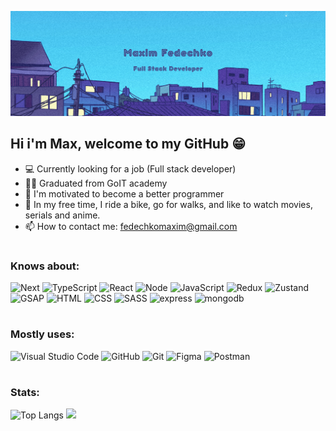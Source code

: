 <!-- ![gomer.gif](https://github.com/FeMaxxx/FeMaxxx/blob/main/assets/gomer.gif) -->

<!-- ![picture1](https://github.com/FeMaxxx/FeMaxxx/blob/main/assets/picture1.png) -->

![cosmos](https://github.com/FeMaxxx/FeMaxxx/blob/main/assets/Header.png)

## Hi i'm Max, welcome to my GitHub 😁

- 💻 Currently looking for a job (Full stack developer)
- 👨‍🎓 Graduated from GoIT academy
- 🤔 I'm motivated to become a better programmer
- 🔭 In my free time, I ride a bike, go for walks, and like to watch movies, serials and anime.
- 📫 How to contact me: fedechkomaxim@gmail.com

#

### Knows about:

![Next](https://img.shields.io/badge/-Next.js-141321?style=for-the-badge&logo=next.js)
![TypeScript](https://img.shields.io/badge/-TypeScript-141321?style=for-the-badge&logo=TypeScript&logoColor=3178c6)
![React](https://img.shields.io/badge/-React-141321?style=for-the-badge&logo=React&logoColor=61DAFB)
![Node](https://img.shields.io/badge/-Node.js-141321?style=for-the-badge&logo=Node.js&logoColor=43853d)
![JavaScript](https://img.shields.io/badge/-JavaScript-141321?style=for-the-badge&logo=JavaScript&logoColor=F7DF1E)
![Redux](https://img.shields.io/badge/-Redux-141321?style=for-the-badge&logo=Redux&logoColor=ba8fff)
![Zustand](https://img.shields.io/badge/-Zustand-141321?style=for-the-badge&logo=zustand&logoColor=ffffff)
![GSAP](https://img.shields.io/badge/-GSAP-141321?style=for-the-badge&logo=gsap&logoColor=ffffff)
![HTML](https://img.shields.io/badge/-HTML-141321?style=for-the-badge&logo=HTML5&logoColor=E34F26)
![CSS](https://img.shields.io/badge/-CSS-141321?style=for-the-badge&logo=CSS3&logoColor=1572B6)
![SASS](https://img.shields.io/badge/-Sass-141321?style=for-the-badge&logo=Sass&logoColor=CC66997)
![express](https://img.shields.io/badge/-express-141321?style=for-the-badge&logo=express&logoColor=black)
![mongodb](https://img.shields.io/badge/-mongodb-141321?style=for-the-badge&logo=mongodb)

#

### Mostly uses:

![Visual Studio Code](https://img.shields.io/badge/-Visual_Studio_Code-141321?style=for-the-badge&logo=VisualStudioCode&logoColor=007ACC)
![GitHub](https://img.shields.io/badge/-GitHub-141321?style=for-the-badge&logo=GitHub&logoColor=fff)
![Git](https://img.shields.io/badge/-Git-141321?style=for-the-badge&logo=Git&logoColor=F05032)
![Figma](https://img.shields.io/badge/-Figma-141321?style=for-the-badge&logo=Figma&logoColor=F24E1E)
![Postman](https://img.shields.io/badge/-Postman-141321?style=for-the-badge&logo=Postman&logoColor=FF6C37)

#

### Stats:

![Top Langs](https://github-readme-stats.vercel.app/api/top-langs/?username=FeMaxxx&layout=compact&theme=radical&title_color=D20000)
<img height="165em" src="https://github-readme-stats.vercel.app/api?username=FeMaxxx&show_icons=true&theme=radical&title_color=D20000&layout=compact"/>
